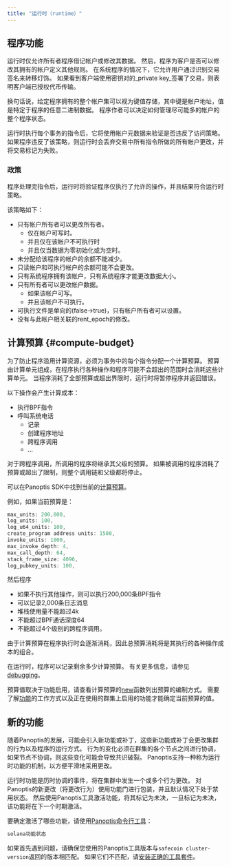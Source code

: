 ```yaml
---
title: "运行时（runtime）"
---
```


## 程序功能

运行时仅允许所有者程序借记帐户或修改其数据。 然后，程序为客户是否可以修改其拥有的帐户定义其他规则。 在系统程序的情况下，它允许用户通过识别交易签名来转移灯饰。 如果看到客户端使用密钥对的_private key_签署了交易，则表明客户端已授权代币传输。

换句话说，给定程序拥有的整个帐户集可以视为键值存储，其中键是帐户地址，值是特定于程序的任意二进制数据。 程序作者可以决定如何管理尽可能多的帐户的整个程序状态。

运行时执行每个事务的指令后，它将使用帐户元数据来验证是否违反了访问策略。 如果程序违反了该策略，则运行时会丢弃交易中所有指令所做的所有帐户更改，并将交易标记为失败。

### 政策

程序处理完指令后，运行时将验证程序仅执行了允许的操作，并且结果符合运行时策略。

该策略如下：
- 只有帐户所有者可以更改所有者。
  - 仅在帐户可写时。
  - 并且仅在该帐户不可执行时
  - 并且仅当数据为零初始化或为空时。
- 未分配给该程序的帐户的余额不能减少。
- 只读帐户和可执行帐户的余额可能不会更改。
- 只有系统程序拥有该帐户，只有系统程序才能更改数据大小。
- 只有所有者可以更改帐户数据。
  - 如果该帐户可写。
  - 并且该帐户不可执行。
- 可执行文件是单向的(false->true)，只有帐户所有者可以设置。
- 没有与此帐户相关联的rent_epoch的修改。

## 计算预算 {#compute-budget}

为了防止程序滥用计算资源，必须为事务中的每个指令分配一个计算预算。  预算由计算单元组成，在程序执行各种操作和程序可能不会超出的范围时会消耗这些计算单元。  当程序消耗了全部预算或超出界限时，运行时将暂停程序并返回错误。

以下操作会产生计算成本：
- 执行BPF指令
- 呼叫系统电话
  - 记录
  - 创建程序地址
  - 跨程序调用
  - ...

对于跨程序调用，所调用的程序将继承其父级的预算。  如果被调用的程序消耗了预算或超出了限制，则整个调用链和父级都将停止。

可以在Panoptis SDK中找到当前的[计算预算](https://github.com/panoptisdev/panoptis/blob/d3a3a7548c857f26ec2cb10e270da72d373020ec/sdk/src/process_instruction.rs#L65)。

例如，如果当前预算是：

```rust
max_units: 200,000,
log_units: 100,
log_u64_units: 100,
create_program address units: 1500,
invoke_units: 1000,
max_invoke_depth: 4,
max_call_depth: 64,
stack_frame_size: 4096,
log_pubkey_units: 100,
```

然后程序
- 如果不执行其他操作，则可以执行200,000条BPF指令
- 可以记录2,000条日志消息
- 堆栈使用量不能超过4k
- 不能超过BPF通话深度64
- 不能超过4个级别的跨程序调用。

由于计算预算在程序执行时会逐渐消耗，因此总预算消耗将是其执行的各种操作成本的组合。

在运行时，程序可以记录剩余多少计算预算。  有关更多信息，请参见[debugging](developing/on-chain-programs/debugging.md#monitoring-compute-budget-consumption)。

预算值取决于功能启用，请查看计算预算的[new](https://github.com/panoptisdev/panoptis/blob/d3a3a7548c857f26ec2cb10e270da72d373020ec/sdk/src/process_instruction.rs#L97)函数列出预算的编制方式。  需要了解[功能](runtime.md#features)的工作方式以及正在使用的群集上启用的功能才能确定当前预算的值。

## 新的功能

随着Panoptis的发展，可能会引入新功能或补丁，这些新功能或补丁会更改集群的行为以及程序的运行方式。  行为的变化必须在群集的各个节点之间进行协调，如果节点不协调，则这些变化可能会导致共识破裂。  Panoptis支持一种称为运行时功能的机制，以方便平滑地采用更改。

运行时功能是历时协调的事件，将在集群中发生一个或多个行为更改。  对Panoptis的新更改（将更改行为）使用功能门进行包装，并且默认情况下处于禁用状态。  然后使用Panoptis工具激活功能，将其标记为未决，一旦标记为未决，该功能将在下一个时期激活。

要确定激活了哪些功能，请使用[Panoptis命令行工具](cli/install-solana-cli-tools.md)：

```bash
solana功能状态
```

如果首先遇到问题，请确保您使用的Panoptis工具版本与`safecoin cluster-version`返回的版本相匹配。  如果它们不匹配，请[安装正确的工具套件](cli/install-solana-cli-tools.md)。
